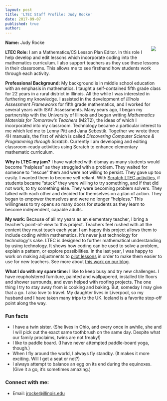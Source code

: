 ```yaml
---
layout: post
title: 'LTEC Staff Profile: Judy Rocke'
date: 2017-09-07
published: true
author:
---
```


<img src="{{ site.images }}/blog/judy-rocke.jpg" style="float:right;padding:20px;"> 

**Name:** Judy Rocke

**LTEC Role:** I am a Mathematics/CS Lesson Plan Editor. In this role I help develop and edit lessons which incorporate coding into the mathematics curriculum. I also support teachers as they use these lessons in their classrooms. This allows me to see firsthand how students work through each activity. 


**Professional Background:** My background is in middle school education with an emphasis in mathematics. I taught a self-contained fifth grade class for 22 years in a rural district in Illinois. All the while I was interested in furthering my knowledge. I assisted in the development of *Illinois Assessment Frameworks* for fifth grade mathematics, and I worked for several years with ISAT Assessments. Many years ago, I began my partnership with the University of Illinois and began writing *Mathematics Materials for Tomorrow’s Teachers* (M2T2), the ideas of which I incorporated into my classroom. Technology became a particular interest to me which led me to Lenny Pitt and Jana Sebestik. Together we wrote three 4H manuals, the first of which is called *Discovering Computer Science & Programming through Scratch*. Currently I am developing and editing classroom-ready activities using Scratch to enhance elementary mathematic curriculum.


<!--excerpt-->

**Why is LTEC my jam?** I have watched with dismay as many students would become “helpless” as they struggled with a problem. They waited for someone to “rescue” them and were not willing to persist. They gave up too easily. I wanted them to become self reliant. With [Scratch LTEC activities](http://blog.everydaycomputing.org/2017/08/10/resource-release/), if students became “stuck” they were willing to try something, and if that did not work, to try something else. They were becoming problem solvers. They talked with each other and decided for themselves on a plan of action. They began to empower themselves and were no longer “helpless.” This willingness to try opens so many doors for students as they learn to become independent, capable adults.

**My work:** Because of all my years as an elementary teacher, I bring a teacher’s point-of-view to this project. Teachers feel rushed with all the content they must teach each year. I am happy this project allows them to include coding within mathematics. It’s never just technology for technology's sake. LTEC is designed to further mathematical understanding by using technology. It shows how coding can be used to solve a problem, explain a pattern, or explore possibilities. In the last year, I was happy to work on making adjustments to [pilot lessons](http://blog.everydaycomputing.org/2017/08/26/resource-release-4/) in order to make them easier to use for new teachers. See more about [this work on our blog](http://blog.everydaycomputing.org/2017/08/10/resource-release/).

**What I do with my spare time:** I like to keep busy and try new challenges. I have reupholstered furniture, painted and wallpapered, installed tile floors and shower surrounds, and even helped with roofing projects. The one thing I try to stay away from is cooking and baking. But, someday I may give that a go. I also love to travel. My daughter lives in Liverpool, so my husband and I have taken many trips to the UK. Iceland is a favorite stop-off point along the way.

### Fun facts ###
* I have a twin sister. (She lives in Ohio, and every once in awhile, she and I will pick out the exact same toothbrush on the same day. Despite what our family proclaims, twins are not freaky!)
* I like to paddle board. (I have never attempted paddle-board yoga, though.) 
* When I fly around the world, I always fly standby. (It makes it more exciting. Will I get a seat or not?)
* I always attempt to balance an egg on its end during the equinoxes. (Give it a go, it’s sometimes amazing.) 

### Connect with me: ###
* Email: jrocke@illinois.edu
